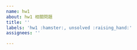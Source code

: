 ```yaml
---
name: hw1
about: hw1 相關問題
title: ''
labels: 'hw1 :hamster:, unsolved :raising_hand:'
assignees: ''

---
```

